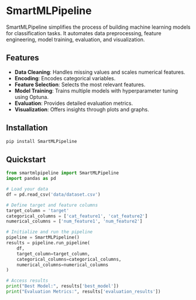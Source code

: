# SmartMLPipeline

SmartMLPipeline simplifies the process of building machine learning models for classification tasks. It automates data preprocessing, feature engineering, model training, evaluation, and visualization.

## **Features**

- **Data Cleaning**: Handles missing values and scales numerical features.
- **Encoding**: Encodes categorical variables.
- **Feature Selection**: Selects the most relevant features.
- **Model Training**: Trains multiple models with hyperparameter tuning using Optuna.
- **Evaluation**: Provides detailed evaluation metrics.
- **Visualization**: Offers insights through plots and graphs.

## **Installation**

```bash
pip install SmartMLPipeline
```
## **Quickstart**
```python
from smartmlpipeline import SmartMLPipeline
import pandas as pd

# Load your data
df = pd.read_csv('data/dataset.csv')

# Define target and feature columns
target_column = 'target'
categorical_columns = ['cat_feature1', 'cat_feature2']
numerical_columns = ['num_feature1', 'num_feature2']

# Initialize and run the pipeline
pipeline = SmartMLPipeline()
results = pipeline.run_pipeline(
    df,
    target_column=target_column,
    categorical_columns=categorical_columns,
    numerical_columns=numerical_columns
)

# Access results
print("Best Model:", results['best_model'])
print("Evaluation Metrics:", results['evaluation_results'])
```

<!-- ---

## **5. Including the `LICENSE` File**

Use the MIT License for simplicity.


---

## **6. Developing the Package Modules**

### **6.1. `smartmlpipeline/__init__.py`**

Initialize the package and define the `SmartMLPipeline` class.

```python
# smartmlpipeline/__init__.py

from .data_preprocessing import DataPreprocessor
from .feature_engineering import FeatureEngineer
from .model_training import ModelTrainer
from .evaluation import ModelEvaluator
from .visualization import Visualizer

class SmartMLPipeline:
    def __init__(self):
        self.preprocessor = DataPreprocessor()
        self.engineer = FeatureEngineer()
        self.trainer = ModelTrainer()
        self.evaluator = ModelEvaluator()
        self.visualizer = Visualizer()

    def run_pipeline(
        self,
        df,
        target_column,
        categorical_columns=[],
        numerical_columns=[],
        impute_strategy='mean',
        test_size=0.2,
        random_state=42,
        feature_selection_k='all',
        n_trials=50,
        optimize_direction='minimize',
    ):
        # Separate features and target
        X = df.drop(columns=[target_column])
        y = df[target_column]

        # Data Preprocessing
        X = self.preprocessor.handle_missing_values(X, strategy=impute_strategy)
        y = y.fillna(y.mode()[0])

        X = self.preprocessor.encode_categorical(X, categorical_columns)
        X = self.preprocessor.scale_features(X, numerical_columns)

        # Feature Engineering
        X_new = self.engineer.select_best_features(X, y, k=feature_selection_k)
        selected_features = X.columns[self.engineer.get_support_indices()]

        # Train-Test Split
        X_train, X_test, y_train, y_test = self.preprocessor.split_data(
            X_new, y, test_size=test_size, random_state=random_state
        )

        # Model Training
        self.best_model = self.trainer.train_and_select_model(
            X_train, y_train, n_trials=n_trials, direction=optimize_direction
        )

        # Evaluation
        evaluation_results = self.evaluator.evaluate_model(self.best_model, X_test, y_test)

        # Visualization
        self.visualizer.plot_confusion_matrix(
            evaluation_results['confusion_matrix'], labels=y.unique()
        )
        if hasattr(self.best_model, 'feature_importances_'):
            self.visualizer.plot_feature_importances(self.best_model, selected_features)

        return {
            'best_model': self.best_model,
            'best_params': self.trainer.best_params,
            'evaluation_results': evaluation_results,
            'selected_features': selected_features,
            'study': self.trainer.study,
        }
``` -->